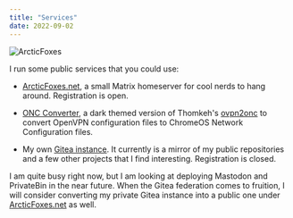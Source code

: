 ```yaml
---
title: "Services"
date: 2022-09-02
---
```


![ArcticFoxes](/images/arcticfoxes.png)

I run some public services that you could use:

- [ArcticFoxes.net](https://arcticfoxes.net), a small Matrix homeserver for cool nerds to hang around. Registration is open.
- [ONC Converter](https://onc.arcticfoxes.net), a dark themed version of Thomkeh's [ovpn2onc](https://github.com/thomkeh/ovpn2onc) to convert OpenVPN configuration files to ChromeOS Network Configuration files.

- My own [Gitea instance](https://git.tommytran.io). It currently is a mirror of my public repositories and a few other projects that I find interesting. Registration is closed.

I am quite busy right now, but I am looking at deploying Mastodon and PrivateBin in the near future. When the Gitea federation comes to fruition, I will consider converting my private Gitea instance into a public one under [ArcticFoxes.net](https://arcticfoxes.net) as well.